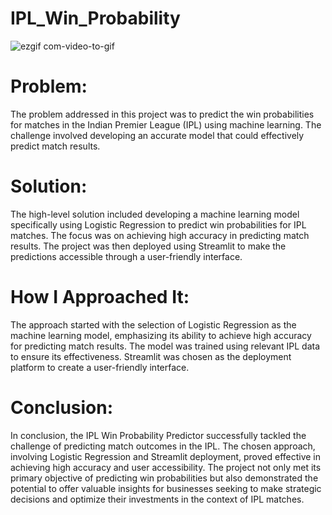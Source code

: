 # IPL_Win_Probability


![ezgif com-video-to-gif](https://github.com/ipratik35/IPL_win_probability_predictor/assets/125380171/1b95ea7c-644a-46f2-998d-95208f7a855c)



# Problem:
The problem addressed in this project was to predict the win probabilities for matches in the Indian Premier League (IPL) using machine learning.
The challenge involved developing an accurate model that could effectively predict match results.

# Solution:
The high-level solution included developing a machine learning model specifically using Logistic Regression to predict win probabilities for IPL matches. 
The focus was on achieving high accuracy in predicting match results. 
The project was then deployed using Streamlit to make the predictions accessible through a user-friendly interface. 

# How I Approached It:
The approach started with the selection of Logistic Regression as the machine learning model, emphasizing its ability to achieve high accuracy for predicting match results. 
The model was trained using relevant IPL data to ensure its effectiveness. 
Streamlit was chosen as the deployment platform to create a user-friendly interface. 

# Conclusion:
In conclusion, the IPL Win Probability Predictor successfully tackled the challenge of predicting match outcomes in the IPL. The chosen approach, involving Logistic Regression and Streamlit deployment, proved effective in achieving high accuracy and user accessibility. The project not only met its primary objective of predicting win probabilities but also demonstrated the potential to offer valuable insights for businesses seeking to make strategic decisions and optimize their investments in the context of IPL matches.







